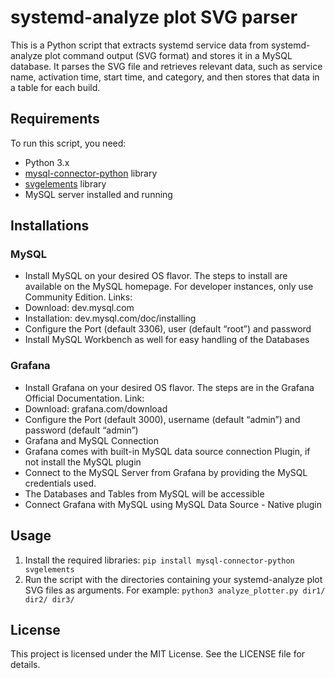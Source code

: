 # systemd-analyze plot SVG parser

This is a Python script that extracts systemd service data from systemd-analyze plot command output (SVG format) and stores it in a MySQL database. It parses the SVG file and retrieves relevant data, such as service name, activation time, start time, and category, and then stores that data in a table for each build.

## Requirements

To run this script, you need:

- Python 3.x
- [mysql-connector-python](https://dev.mysql.com/doc/connector-python/en/connector-python-installation.html) library
- [svgelements](https://pypi.org/project/svg-elements/) library
- MySQL server installed and running

## Installations

### MySQL

- Install MySQL on your desired OS flavor. The steps to install are available on the MySQL homepage. For developer instances, only use Community Edition. Links:
- Download: dev.mysql.com
- Installation: dev.mysql.com/doc/installing
- Configure the Port (default 3306), user (default “root”) and password
- Install MySQL Workbench as well for easy handling of the Databases

### Grafana

- Install Grafana on your desired OS flavor. The steps are in the Grafana Official Documentation. Link:
- Download: grafana.com/download
- Configure the Port (default 3000), username (default “admin”) and password (default “admin”)
- Grafana and MySQL Connection
- Grafana comes with built-in MySQL data source connection Plugin, if not install the MySQL plugin
- Connect to the MySQL Server from Grafana by providing the MySQL credentials used.
- The Databases and Tables from MySQL will be accessible
- Connect Grafana with MySQL using MySQL Data Source - Native plugin

## Usage

1. Install the required libraries: `pip install mysql-connector-python svgelements`
2. Run the script with the directories containing your systemd-analyze plot SVG files as arguments. For example: `python3 analyze_plotter.py dir1/ dir2/ dir3/`

## License

This project is licensed under the MIT License. See the LICENSE file for details.
